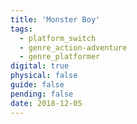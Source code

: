 ```yaml
---
title: 'Monster Boy'
tags:
  - platform_switch
  - genre_action-adventure
  - genre_platformer
digital: true
physical: false
guide: false
pending: false
date: 2018-12-05
---
```

